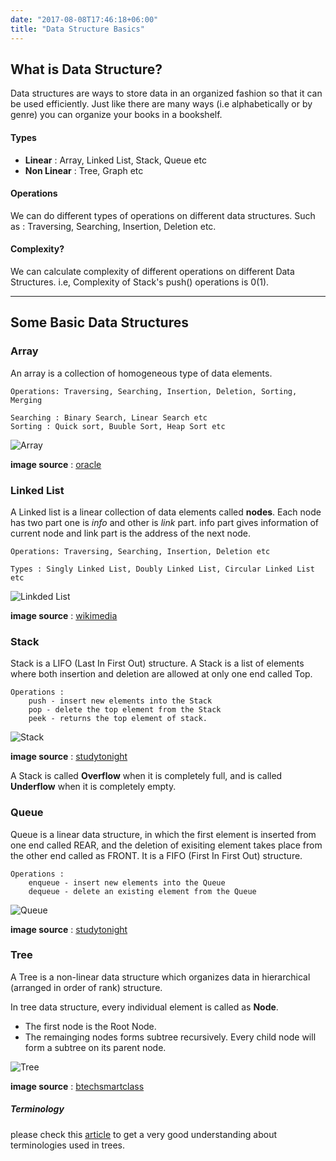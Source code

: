 ```yaml
---
date: "2017-08-08T17:46:18+06:00"
title: "Data Structure Basics"
---
```


## What is Data Structure?

Data structures are ways to store data in an organized fashion so that it can be used efficiently. Just like there are many ways (i.e alphabetically or by genre) you can organize your books in a bookshelf.

#### Types
- **Linear** : Array, Linked List, Stack, Queue etc
- **Non Linear** : Tree, Graph etc

#### Operations
We can do different types of operations on different data structures. Such as : Traversing, Searching, Insertion, Deletion etc.

#### Complexity?
We can calculate complexity of different operations on different Data Structures. i.e, Complexity of Stack's push() operations is 0(1).

---

## Some Basic Data Structures

### Array

An array is a collection of homogeneous type of data elements.

	Operations: Traversing, Searching, Insertion, Deletion, Sorting, Merging
		
	Searching : Binary Search, Linear Search etc
	Sorting : Quick sort, Buuble Sort, Heap Sort etc

![Array](https://docs.oracle.com/javase/tutorial/figures/java/objects-tenElementArray.gif)

**image source** : [oracle](https://docs.oracle.com/javase/tutorial/figures/java/objects-tenElementArray.gif)

### Linked List

A Linked list is a linear collection of data elements called **nodes**. Each node has two part one is *info* and other is *link* part. info part gives information of current node and link part is the address of the next node.

	Operations: Traversing, Searching, Insertion, Deletion etc

	Types : Singly Linked List, Doubly Linked List, Circular Linked List etc 

![Linkded List](https://upload.wikimedia.org/wikipedia/commons/thumb/d/d4/CPT-LinkedLists-deletingnode.svg/380px-CPT-LinkedLists-deletingnode.svg.png)

**image source** : [wikimedia](https://upload.wikimedia.org/wikipedia/commons/thumb/d/d4/CPT-LinkedLists-deletingnode.svg/380px-CPT-LinkedLists-deletingnode.svg.png)

### Stack

Stack is a LIFO (Last In First Out) structure. A Stack is a list of elements where both insertion and deletion are allowed at only one end called Top.

	Operations : 
		push - insert new elements into the Stack
		pop - delete the top element from the Stack
		peek - returns the top element of stack.

![Stack](http://www.studytonight.com/data-structures/images/stack-data-structure.png)

**image source** : [studytonight](http://www.studytonight.com/data-structures/images/stack-data-structure.png)

A Stack is called **Overflow** when it is completely full, and is called **Underflow** when it is completely empty.

### Queue

Queue is a linear data structure, in which the first element is inserted from one end called REAR, and the deletion of exisiting element takes place from the other end called as FRONT. It is a FIFO (First In First Out) structure.

	Operations : 
		enqueue - insert new elements into the Queue
		dequeue - delete an existing element from the Queue

![Queue](http://www.studytonight.com/data-structures/images/introduction-to-queue.png)

**image source** : [studytonight](http://www.studytonight.com/data-structures/images/introduction-to-queue.png)


### Tree

A Tree is a non-linear data structure which organizes data in hierarchical (arranged in order of rank) structure. 

In tree data structure, every individual element is called as **Node**.

- The first node is the Root Node. 
- The remainging nodes forms subtree recursively. Every child node will form a subtree on its parent node.

![Tree](http://btechsmartclass.com/DS/images/Tree.png)

**image source** : [btechsmartclass](http://btechsmartclass.com/DS/images/Tree.png)


##### Terminology
 please check this [article](http://btechsmartclass.com/DS/U3_T1.html) to get a very good understanding about terminologies used in trees.
